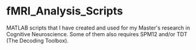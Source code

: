 # fMRI_Analysis_Scripts
MATLAB scripts that I have created and used for my Master's research in Cognitive Neuroscience. Some of them also requires SPM12 and/or TDT (The Decoding Toolbox).
